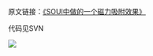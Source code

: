 原文链接：[《SOUI中做的一个磁力吸附效果》](http://www.cnblogs.com/setoutsoft/p/5266695.html)

代码见SVN

![](assets/004/03-1497540772000.gif)